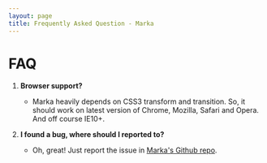 ```yaml
---
layout: page
title: Frequently Asked Question - Marka
---
```


FAQ
===

1. **Browser support?**
	- Marka heavily depends on CSS3 transform and transition.
	So, it should work on latest version of Chrome, Mozilla, Safari
	and Opera. And off course IE10+.

2. **I found a bug, where should I reported to?**
	- Oh, great! Just report the issue in [Marka's Github repo](https://github.com/fians/marka/issues).